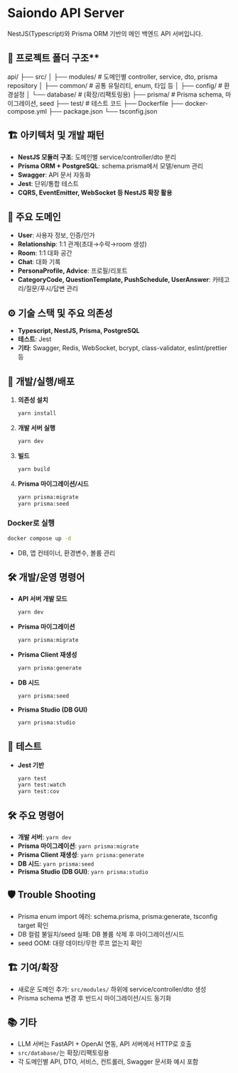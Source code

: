 # Saiondo API Server

NestJS(Typescript)와 Prisma ORM 기반의 메인 백엔드 API 서버입니다.


## 📁 프로젝트 폴더 구조**

api/
├── src/
│ ├── modules/ # 도메인별 controller, service, dto, prisma repository
│ ├── common/ # 공통 유틸리티, enum, 타입 등
│ ├── config/ # 환경설정
│ └── database/ # (확장/리팩토링용)
├── prisma/ # Prisma schema, 마이그레이션, seed
├── test/ # 테스트 코드
├── Dockerfile
├── docker-compose.yml
├── package.json
└── tsconfig.json



## 🏗️ 아키텍처 및 개발 패턴

- **NestJS 모듈러 구조**: 도메인별 service/controller/dto 분리
- **Prisma ORM + PostgreSQL**: schema.prisma에서 모델/enum 관리
- **Swagger**: API 문서 자동화
- **Jest**: 단위/통합 테스트
- **CQRS, EventEmitter, WebSocket 등 NestJS 확장 활용**

## 🧩 주요 도메인

- **User**: 사용자 정보, 인증/인가
- **Relationship**: 1:1 관계(초대→수락→room 생성)
- **Room**: 1:1 대화 공간
- **Chat**: 대화 기록
- **PersonaProfile, Advice**: 프로필/리포트
- **CategoryCode, QuestionTemplate, PushSchedule, UserAnswer**: 카테고리/질문/푸시/답변 관리

## ⚙️ 기술 스택 및 주요 의존성

- **Typescript, NestJS, Prisma, PostgreSQL**
- **테스트**: Jest
- **기타**: Swagger, Redis, WebSocket, bcrypt, class-validator, eslint/prettier 등

## 🚀 개발/실행/배포

1. **의존성 설치**
   ```sh
   yarn install
   ```
2. **개발 서버 실행**
   ```sh
   yarn dev
   ```
3. **빌드**
   ```sh
   yarn build
   ```
4. **Prisma 마이그레이션/시드**
   ```sh
   yarn prisma:migrate
   yarn prisma:seed
   ```

### Docker로 실행

```sh
docker compose up -d
```
- DB, 앱 컨테이너, 환경변수, 볼륨 관리


## 🛠️ 개발/운영 명령어

- **API 서버 개발 모드**
  ```sh
  yarn dev
  ```
- **Prisma 마이그레이션**
  ```sh
  yarn prisma:migrate
  ```
- **Prisma Client 재생성**
  ```sh
  yarn prisma:generate
  ```
- **DB 시드**
  ```sh
  yarn prisma:seed
  ```
- **Prisma Studio (DB GUI)**
  ```sh
  yarn prisma:studio
  ```
  
## 🧪 테스트

- **Jest 기반**
  ```sh
  yarn test
  yarn test:watch
  yarn test:cov
  ```

## 🛠️ 주요 명령어

- **개발 서버**: `yarn dev`
- **Prisma 마이그레이션**: `yarn prisma:migrate`
- **Prisma Client 재생성**: `yarn prisma:generate`
- **DB 시드**: `yarn prisma:seed`
- **Prisma Studio (DB GUI)**: `yarn prisma:studio`

## 🛡️ Trouble Shooting

- Prisma enum import 에러: schema.prisma, prisma:generate, tsconfig target 확인
- DB 컬럼 불일치/seed 실패: DB 볼륨 삭제 후 마이그레이션/시드
- seed OOM: 대량 데이터/무한 루프 없는지 확인

## 🏗️ 기여/확장

- 새로운 도메인 추가: `src/modules/` 하위에 service/controller/dto 생성
- Prisma schema 변경 후 반드시 마이그레이션/시드 동기화

## 📚 기타

- LLM 서버는 FastAPI + OpenAI 연동, API 서버에서 HTTP로 호출
- `src/database/`는 확장/리팩토링용
- 각 도메인별 API, DTO, 서비스, 컨트롤러, Swagger 문서화 예시 포함
